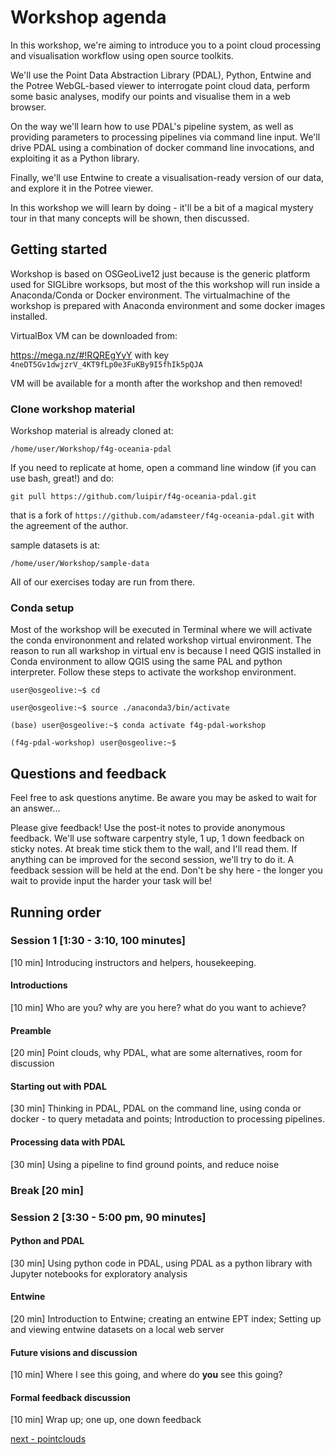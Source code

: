 # Workshop agenda

In this workshop, we're aiming to introduce you to a point cloud processing and visualisation workflow using open source toolkits.

We'll use the Point Data Abstraction Library (PDAL), Python, Entwine and the Potree WebGL-based viewer to interrogate point cloud data, perform some basic analyses, modify our points and visualise them in a web browser.

On the way we'll learn how to use PDAL's pipeline system, as well as providing parameters to processing pipelines via command line input. We'll drive PDAL using a combination of docker command line invocations, and exploiting it as a Python library.

Finally, we'll use Entwine to create a visualisation-ready version of our data, and explore it in the Potree viewer.

In this workshop we will learn by doing - it'll be a bit of a magical mystery tour in that many concepts will be shown, then discussed.

## Getting started

Workshop is based on OSGeoLive12 just because is the generic platform used for SIGLibre worksops, but most of the this workshop will run inside a Anaconda/Conda or Docker environment. The virtualmachine of the workshop is prepared with Anaconda environment and some docker images installed.

VirtualBox VM can be downloaded from: 

https://mega.nz/#!RQREgYyY with key `4neDT5Gv1dwjzrV_4KT9fLp0e3FuKBy9I5fhIk5pQJA`

VM will be available for a month after the workshop and then removed!

### Clone workshop material

Workshop material is already cloned at:

`/home/user/Workshop/f4g-oceania-pdal`

If you need to replicate at home, open a command line window (if you can use bash, great!) and do:

`git pull https://github.com/luipir/f4g-oceania-pdal.git`

that is a fork of `https://github.com/adamsteer/f4g-oceania-pdal.git` with the agreement of the author.

sample datasets is at:

`/home/user/Workshop/sample-data`

All of our exercises today are run from there.

### Conda setup

Most of the workshop will be executed in Terminal where we will activate the conda environonment and related workshop virtual environment.
The reason to run all warkshop in virtual env is because I need QGIS installed in Conda environment to allow QGIS using the same PAL and python interpreter.
Follow these steps to activate the workshop environment.

`user@osgeolive:~$ cd`

`user@osgeolive:~$ source ./anaconda3/bin/activate`

`(base) user@osgeolive:~$ conda activate f4g-pdal-workshop`

`(f4g-pdal-workshop) user@osgeolive:~$`

## Questions and feedback

Feel free to ask questions anytime. Be aware you may be asked to wait for an answer...

Please give feedback! Use the post-it notes to provide anonymous feedback. We'll use software carpentry style, 1 up, 1 down feedback on sticky notes. At break time stick them to the wall, and I'll read them. If anything can be improved for the second session, we'll try to do it. A feedback session will be held at the end. Don't be shy here - the longer you wait to provide input the harder your task will be!

## Running order

### Session 1 [1:30 - 3:10, 100 minutes]
[10 min] Introducing instructors and helpers, housekeeping.

#### Introductions
[10 min] Who are you? why are you here? what do you want to achieve?

#### Preamble
[20 min] Point clouds, why PDAL, what are some alternatives, room for discussion

#### Starting out with PDAL
[30 min] Thinking in PDAL, PDAL on the command line, using conda or docker - to query metadata and points; Introduction to processing pipelines.

#### Processing data with PDAL
[30 min] Using a pipeline to find ground points, and reduce noise

### Break [20 min]

### Session 2 [3:30 - 5:00 pm, 90 minutes]

#### Python and PDAL
[30 min] Using python code in PDAL, using PDAL as a python library with Jupyter notebooks for exploratory analysis

#### Entwine
[20 min] Introduction to Entwine; creating an entwine EPT index; Setting up and viewing entwine datasets on a local web server


#### Future visions and discussion

[10 min] Where I see this going, and where do **you** see this going?

#### Formal feedback discussion
[10 min] Wrap up; one up, one down feedback

[next - pointclouds](0-pointclouds.md)
